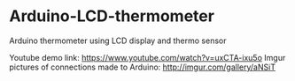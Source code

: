 # Arduino-LCD-thermometer
Arduino thermometer using LCD display and thermo sensor

Youtube demo link: https://www.youtube.com/watch?v=uxCTA-ixu5o
Imgur pictures of connections made to Arduino: http://imgur.com/gallery/aNSiT
